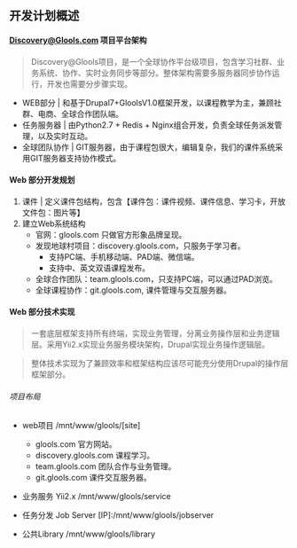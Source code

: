 
## 开发计划概述 ##
#### Discovery@Glools.com 项目平台架构

>Discovery@Glools项目，是一个全球协作平台级项目，包含学习社群、业务系统、协作、实时业务同步等部分。整体架构需要多服务器同步协作运行，开发也需要分步骤实现。

+ WEB部分 | 和基于Drupal7+GloolsV1.0框架开发，以课程教学为主，兼顾社群、电商、全球合作团队端。
+ 任务服务器 | 由Python2.7 + Redis + Nginx组合开发，负责全球任务派发管理，以及实时互动。
+ 全球团队协作 | GIT服务器，由于课程包很大，编辑复杂，我们的课件系统采用GIT服务器支持协作模式。


#### Web 部分开发规划
1. 课件 | 定义课件包结构，包含【课件包：课件视频、课件信息、学习卡，开放文件包：图片等】
2. 建立Web系统结构
   - 官网：glools.com 只做官方形象品牌呈现。
   - 发现地球村项目：discovery.glools.com，只服务于学习者。
     * 支持PC端、手机移动端、PAD端、微信端。
     * 支持中、英文双语课程发布。
   - 全球合作团队：team.glools.com，只支持PC端，可以通过PAD浏览。
   - 全球课程协作：git.glools.com, 课件管理与交互服务器。


#### Web 部分技术实现
> 一套底层框架支持所有终端，实现业务管理，分离业务操作层和业务逻辑层。采用Yii2.x实现业务服务模块架构，Drupal实现业务操作逻辑层。

> 整体技术实现为了兼顾效率和框架结构应该尽可能充分使用Drupal的操作层框架部分。


###### 项目布局
+ web项目 /mnt/www/glools/[site]
  - glools.com 官方网站。
  - discovery.glools.com 课程学习。
  - team.glools.com 团队合作与业务管理。
  - git.glools.com 课件交互服务器。

+ 业务服务 Yii2.x /mnt/www/glools/service
+ 任务分发 Job Server [IP]:/mnt/www/glools/jobserver
+ 公共Library /mnt/www/glools/library

